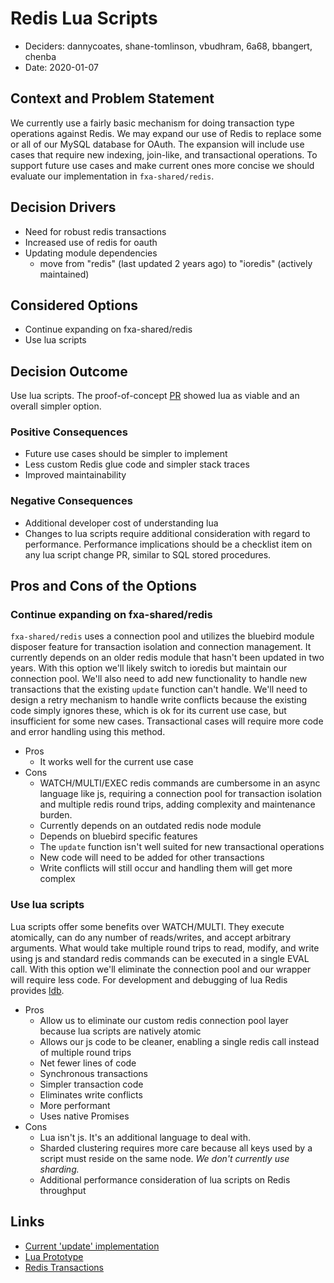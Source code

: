 # Redis Lua Scripts

- Deciders: dannycoates, shane-tomlinson, vbudhram, 6a68, bbangert, chenba
- Date: 2020-01-07

## Context and Problem Statement

We currently use a fairly basic mechanism for doing transaction type operations against Redis. We may expand our use of Redis to replace some or all of our MySQL database for OAuth. The expansion will include use cases that require new indexing, join-like, and transactional operations. To support future use cases and make current ones more concise we should evaluate our implementation in `fxa-shared/redis`.

## Decision Drivers

- Need for robust redis transactions
- Increased use of redis for oauth
- Updating module dependencies
  - move from "redis" (last updated 2 years ago) to "ioredis" (actively maintained)

## Considered Options

- Continue expanding on fxa-shared/redis
- Use lua scripts

## Decision Outcome

Use lua scripts. The proof-of-concept [PR](https://github.com/mozilla/fxa/pull/3278) showed lua as viable and an overall simpler option.

### Positive Consequences

- Future use cases should be simpler to implement
- Less custom Redis glue code and simpler stack traces
- Improved maintainability

### Negative Consequences

- Additional developer cost of understanding lua
- Changes to lua scripts require additional consideration with regard to performance. Performance implications should be a checklist item on any lua script change PR, similar to SQL stored procedures.

## Pros and Cons of the Options

### Continue expanding on fxa-shared/redis

`fxa-shared/redis` uses a connection pool and utilizes the bluebird module disposer feature for transaction isolation and connection management. It currently depends on an older redis module that hasn't been updated in two years. With this option we'll likely switch to ioredis but maintain our connection pool. We'll also need to add new functionality to handle new transactions that the existing `update` function can't handle. We'll need to design a retry mechanism to handle write conflicts because the existing code simply ignores these, which is ok for its current use case, but insufficient for some new cases. Transactional cases will require more code and error handling using this method.

- Pros
  - It works well for the current use case
- Cons
  - WATCH/MULTI/EXEC redis commands are cumbersome in an async language like js, requiring a connection pool for transaction isolation and multiple redis round trips, adding complexity and maintenance burden.
  - Currently depends on an outdated redis node module
  - Depends on bluebird specific features
  - The `update` function isn't well suited for new transactional operations
  - New code will need to be added for other transactions
  - Write conflicts will still occur and handling them will get more complex

### Use lua scripts

Lua scripts offer some benefits over WATCH/MULTI. They execute atomically, can do any number of reads/writes, and accept arbitrary arguments. What would take multiple round trips to read, modify, and write using js and standard redis commands can be executed in a single EVAL call. With this option we'll eliminate the connection pool and our wrapper will require less code. For development and debugging of lua Redis provides [ldb](https://redis.io/topics/ldb).

- Pros
  - Allow us to eliminate our custom redis connection pool layer because lua scripts are natively atomic
  - Allows our js code to be cleaner, enabling a single redis call instead of multiple round trips
  - Net fewer lines of code
  - Synchronous transactions
  - Simpler transaction code
  - Eliminates write conflicts
  - More performant
  - Uses native Promises
- Cons
  - Lua isn't js. It's an additional language to deal with.
  - Sharded clustering requires more care because all keys used by a script must reside on the same node. _We don't currently use sharding._
  - Additional performance consideration of lua scripts on Redis throughput

## Links

- [Current 'update' implementation](https://github.com/mozilla/fxa/blob/0a5e3950f87f0ecf80470123680ae5cd06b8c419/packages/fxa-shared/redis/connection.js#L51)
- [Lua Prototype](https://github.com/mozilla/fxa/pull/3278)
- [Redis Transactions](https://redis.io/topics/transactions)
